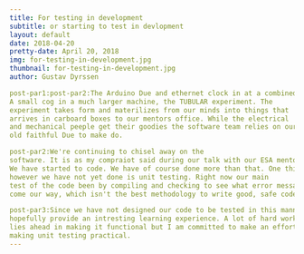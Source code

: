 ```yaml
---
title: For testing in development
subtitle: or starting to test in devlopment
layout: default
date: 2018-04-20
pretty-date: April 20, 2018
img: for-testing-in-development.jpg
thumbnail: for-testing-in-development.jpg
author: Gustav Dyrssen

post-par1:post-par2:The Arduino Due and ethernet clock in at a combined weight of 64 grams.
A small cog in a much larger machine, the TUBULAR experiment. The 
experiment takes form and materilizes from our minds into things that 
arrives in carboard boxes to our mentors office. While the electrical 
and mechanical peeple get their goodies the software team relies on our 
old faithful Due to make do. 

post-par2:We're continuing to chisel away on the
software. It is as my compraiot said during our talk with our ESA mentors;
We have started to code. We have of course done more than that. One thing 
however we have not yet done is unit testing. Right now our main
test of the code been by compiling and checking to see what error messages 
come our way, which isn't the best methodology to write good, safe code. 

post-par3:Since we have not designed our code to be tested in this manner it will 
hopefully provide an intresting learning experience. A lot of hard work 
lies ahead in making it functional but I am committed to make an effort in 
making unit testing practical.
---
```

